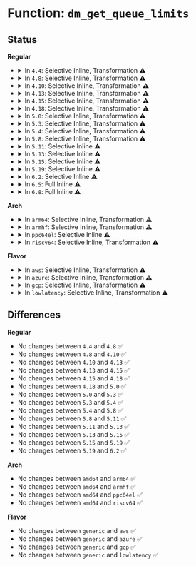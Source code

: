 # Function: <code>dm_get_queue_limits</code>

## Status
<b>Regular</b>
<ul>
<li>
<details>
<summary>In <code>4.4</code>: Selective Inline, Transformation ⚠️</summary>

```c
struct queue_limits *dm_get_queue_limits(struct mapped_device *md);
```

**Collision:** Unique Global

**Inline:** Selective

**Transformation:** True

**Instances:**

```
In drivers/md/dm.c (ffffffff816a16b0)
Location: drivers/md/dm.c:2590
Inline: True
Inline callers:
  - drivers/md/dm.c:clone_endio
  - drivers/md/dm.c:dm_softirq_done
Direct callers:
  - drivers/md/dm.c:clone_endio
  - drivers/md/dm.c:dm_softirq_done
```
**Symbols:**

```
ffffffff816a16b0-ffffffff816a16bb: dm_get_queue_limits.part.16 (STB_LOCAL)
ffffffff816a16c0-ffffffff816a16e6: dm_get_queue_limits (STB_GLOBAL)
```
</details>
</li>
<li>
<details>
<summary>In <code>4.8</code>: Selective Inline, Transformation ⚠️</summary>

```c
struct queue_limits *dm_get_queue_limits(struct mapped_device *md);
```

**Collision:** Unique Global

**Inline:** Selective

**Transformation:** True

**Instances:**

```
In drivers/md/dm.c (ffffffff817027e8)
Location: drivers/md/dm.c:1761
Inline: True
Inline callers:
  - drivers/md/dm.c:clone_endio
Direct callers:
  - drivers/md/dm.c:clone_endio
```
**Symbols:**

```
ffffffff81702700-ffffffff8170270b: dm_get_queue_limits.part.14 (STB_LOCAL)
ffffffff81702710-ffffffff81702736: dm_get_queue_limits (STB_GLOBAL)
```
</details>
</li>
<li>
<details>
<summary>In <code>4.10</code>: Selective Inline, Transformation ⚠️</summary>

```c
struct queue_limits *dm_get_queue_limits(struct mapped_device *md);
```

**Collision:** Unique Global

**Inline:** Selective

**Transformation:** True

**Instances:**

```
In drivers/md/dm.c (ffffffff817346a3)
Location: drivers/md/dm.c:1818
Inline: True
Inline callers:
  - drivers/md/dm.c:clone_endio
Direct callers:
  - drivers/md/dm.c:clone_endio
```
**Symbols:**

```
ffffffff817345c0-ffffffff817345cb: dm_get_queue_limits.part.15 (STB_LOCAL)
ffffffff817345d0-ffffffff817345f6: dm_get_queue_limits (STB_GLOBAL)
```
</details>
</li>
<li>
<details>
<summary>In <code>4.13</code>: Selective Inline, Transformation ⚠️</summary>

```c
struct queue_limits *dm_get_queue_limits(struct mapped_device *md);
```

**Collision:** Unique Global

**Inline:** Selective

**Transformation:** True

**Instances:**

```
In drivers/md/dm.c (ffffffff8174da53)
Location: drivers/md/dm.c:2025
Inline: True
Inline callers:
  - drivers/md/dm.c:clone_endio
  - drivers/md/dm.c:clone_endio
Direct callers:
  - drivers/md/dm.c:clone_endio
```
**Symbols:**

```
ffffffff8174d940-ffffffff8174d94b: dm_get_queue_limits.part.16 (STB_LOCAL)
ffffffff8174d950-ffffffff8174d976: dm_get_queue_limits (STB_GLOBAL)
```
</details>
</li>
<li>
<details>
<summary>In <code>4.15</code>: Selective Inline, Transformation ⚠️</summary>

```c
struct queue_limits *dm_get_queue_limits(struct mapped_device *md);
```

**Collision:** Unique Global

**Inline:** Selective

**Transformation:** True

**Instances:**

```
In drivers/md/dm.c (ffffffff817bfb3f)
Location: drivers/md/dm.c:2004
Inline: True
Inline callers:
  - drivers/md/dm.c:clone_endio
  - drivers/md/dm.c:clone_endio
Direct callers:
  - drivers/md/dm.c:clone_endio
```
**Symbols:**

```
ffffffff817bfa30-ffffffff817bfa3b: dm_get_queue_limits.part.16 (STB_LOCAL)
ffffffff817bfa40-ffffffff817bfa63: dm_get_queue_limits (STB_GLOBAL)
```
</details>
</li>
<li>
<details>
<summary>In <code>4.18</code>: Selective Inline, Transformation ⚠️</summary>

```c
struct queue_limits *dm_get_queue_limits(struct mapped_device *md);
```

**Collision:** Unique Global

**Inline:** Selective

**Transformation:** True

**Instances:**

```
In drivers/md/dm.c (ffffffff81807bc5)
Location: drivers/md/dm.c:2189
Inline: True
Inline callers:
  - drivers/md/dm.c:clone_endio
  - drivers/md/dm.c:clone_endio
Direct callers:
  - drivers/md/dm.c:clone_endio
```
**Symbols:**

```
ffffffff81807aa0-ffffffff81807aab: dm_get_queue_limits.part.26 (STB_LOCAL)
ffffffff81807ab0-ffffffff81807ad6: dm_get_queue_limits (STB_GLOBAL)
```
</details>
</li>
<li>
<details>
<summary>In <code>5.0</code>: Selective Inline, Transformation ⚠️</summary>

```c
struct queue_limits *dm_get_queue_limits(struct mapped_device *md);
```

**Collision:** Unique Global

**Inline:** Selective

**Transformation:** True

**Instances:**

```
In drivers/md/dm.c (ffffffff81833a95)
Location: drivers/md/dm.c:2229
Inline: True
Inline callers:
  - drivers/md/dm.c:clone_endio
  - drivers/md/dm.c:clone_endio
Direct callers:
  - drivers/md/dm.c:clone_endio
```
**Symbols:**

```
ffffffff81833970-ffffffff8183397b: dm_get_queue_limits.part.31 (STB_LOCAL)
ffffffff81833980-ffffffff818339a6: dm_get_queue_limits (STB_GLOBAL)
```
</details>
</li>
<li>
<details>
<summary>In <code>5.3</code>: Selective Inline, Transformation ⚠️</summary>

```c
struct queue_limits *dm_get_queue_limits(struct mapped_device *md);
```

**Collision:** Unique Global

**Inline:** Selective

**Transformation:** True

**Instances:**

```
In drivers/md/dm.c (ffffffff81878718)
Location: drivers/md/dm.c:2260
Inline: True
Inline callers:
  - drivers/md/dm.c:clone_endio
  - drivers/md/dm.c:clone_endio
  - drivers/md/dm.c:disable_discard
Direct callers:
  - drivers/md/dm.c:clone_endio
  - drivers/md/dm.c:disable_discard
```
**Symbols:**

```
ffffffff818758b0-ffffffff818758bb: dm_get_queue_limits.part.0 (STB_LOCAL)
ffffffff818758c0-ffffffff818758e6: dm_get_queue_limits (STB_GLOBAL)
```
</details>
</li>
<li>
<details>
<summary>In <code>5.4</code>: Selective Inline, Transformation ⚠️</summary>

```c
struct queue_limits *dm_get_queue_limits(struct mapped_device *md);
```

**Collision:** Unique Global

**Inline:** Selective

**Transformation:** True

**Instances:**

```
In drivers/md/dm.c (ffffffff818aa558)
Location: drivers/md/dm.c:2258
Inline: True
Inline callers:
  - drivers/md/dm.c:clone_endio
  - drivers/md/dm.c:clone_endio
  - drivers/md/dm.c:disable_discard
Direct callers:
  - drivers/md/dm.c:clone_endio
  - drivers/md/dm.c:disable_discard
```
**Symbols:**

```
ffffffff818a76a0-ffffffff818a76ab: dm_get_queue_limits.part.0 (STB_LOCAL)
ffffffff818a76b0-ffffffff818a76d6: dm_get_queue_limits (STB_GLOBAL)
```
</details>
</li>
<li>
<details>
<summary>In <code>5.8</code>: Selective Inline, Transformation ⚠️</summary>

```c
struct queue_limits *dm_get_queue_limits(struct mapped_device *md);
```

**Collision:** Unique Global

**Inline:** Selective

**Transformation:** True

**Instances:**

```
In drivers/md/dm.c (ffffffff81979f93)
Location: drivers/md/dm.c:2261
Inline: True
Inline callers:
  - drivers/md/dm.c:clone_endio
  - drivers/md/dm.c:clone_endio
  - drivers/md/dm.c:clone_endio
  - drivers/md/dm.c:clone_endio
Direct callers:
  - drivers/md/dm.c:clone_endio
```
**Symbols:**

```
ffffffff819773d0-ffffffff819773db: dm_get_queue_limits.part.0 (STB_LOCAL)
ffffffff819786b0-ffffffff819786d4: dm_get_queue_limits (STB_GLOBAL)
```
</details>
</li>
<li>
<details>
<summary>In <code>5.11</code>: Selective Inline ⚠️</summary>

```c
struct queue_limits *dm_get_queue_limits(struct mapped_device *md);
```

**Collision:** Unique Global

**Inline:** Selective

**Transformation:** False

**Instances:**

```
In drivers/md/dm.c (ffffffff8197eda5)
Location: drivers/md/dm.c:2135
Inline: True
Inline callers:
  - drivers/md/dm.c:clone_endio
  - drivers/md/dm.c:clone_endio
  - drivers/md/dm.c:clone_endio
  - drivers/md/dm.c:clone_endio
  - drivers/md/dm.c:clone_endio
  - drivers/md/dm.c:clone_endio
```
**Symbols:**

```
ffffffff8197d880-ffffffff8197d8a4: dm_get_queue_limits (STB_GLOBAL)
```
</details>
</li>
<li>
<details>
<summary>In <code>5.13</code>: Selective Inline ⚠️</summary>

```c
struct queue_limits *dm_get_queue_limits(struct mapped_device *md);
```

**Collision:** Unique Global

**Inline:** Selective

**Transformation:** False

**Instances:**

```
In drivers/md/dm.c (ffffffff81962c03)
Location: drivers/md/dm.c:2154
Inline: True
Inline callers:
  - drivers/md/dm.c:clone_endio
  - drivers/md/dm.c:clone_endio
  - drivers/md/dm.c:clone_endio
  - drivers/md/dm.c:clone_endio
  - drivers/md/dm.c:clone_endio
  - drivers/md/dm.c:clone_endio
```
**Symbols:**

```
ffffffff81961880-ffffffff819618a4: dm_get_queue_limits (STB_GLOBAL)
```
</details>
</li>
<li>
<details>
<summary>In <code>5.15</code>: Selective Inline ⚠️</summary>

```c
struct queue_limits *dm_get_queue_limits(struct mapped_device *md);
```

**Collision:** Unique Global

**Inline:** Selective

**Transformation:** False

**Instances:**

```
In drivers/md/dm.c (ffffffff81a0a5e6)
Location: drivers/md/dm.c:2035
Inline: True
Inline callers:
  - drivers/md/dm.c:clone_endio
  - drivers/md/dm.c:clone_endio
  - drivers/md/dm.c:clone_endio
```
**Symbols:**

```
ffffffff81a07bf0-ffffffff81a07c14: dm_get_queue_limits (STB_GLOBAL)
```
</details>
</li>
<li>
<details>
<summary>In <code>5.19</code>: Selective Inline ⚠️</summary>

```c
struct queue_limits *dm_get_queue_limits(struct mapped_device *md);
```

**Collision:** Unique Global

**Inline:** Selective

**Transformation:** False

**Instances:**

```
In drivers/md/dm.c (ffffffff81b72ffe)
Location: drivers/md/dm.c:2215
Inline: True
Inline callers:
  - drivers/md/dm.c:clone_endio
  - drivers/md/dm.c:clone_endio
```
**Symbols:**

```
ffffffff81b6fd80-ffffffff81b6fdaa: dm_get_queue_limits (STB_GLOBAL)
```
</details>
</li>
<li>
<details>
<summary>In <code>6.2</code>: Selective Inline ⚠️</summary>

```c
struct queue_limits *dm_get_queue_limits(struct mapped_device *md);
```

**Collision:** Unique Global

**Inline:** Selective

**Transformation:** False

**Instances:**

```
In drivers/md/dm.c (ffffffff81d0efa0)
Location: drivers/md/dm.c:2293
Inline: True
Inline callers:
  - drivers/md/dm.c:clone_endio
  - drivers/md/dm.c:clone_endio
```
**Symbols:**

```
ffffffff81d0c3c0-ffffffff81d0c3ea: dm_get_queue_limits (STB_GLOBAL)
```
</details>
</li>
<li>
<details>
<summary>In <code>6.5</code>: Full Inline ⚠️</summary>

**Collision:** Unique Static

**Inline:** Full

**Transformation:** False

**Instances:**

```
In drivers/md/dm.c (ffffffff81d78e52)
Location: drivers/md/dm.c:1084
Inline: True
Inline callers:
  - drivers/md/dm.c:dm_split_and_process_bio
  - drivers/md/dm.c:clone_endio
  - drivers/md/dm.c:clone_endio
```
</details>
</li>
<li>
<details>
<summary>In <code>6.8</code>: Full Inline ⚠️</summary>

**Collision:** Unique Static

**Inline:** Full

**Transformation:** False

**Instances:**

```
In drivers/md/dm.c (ffffffff81e2ffd1)
Location: drivers/md/dm.c:1070
Inline: True
Inline callers:
  - drivers/md/dm.c:dm_split_and_process_bio
  - drivers/md/dm.c:clone_endio
  - drivers/md/dm.c:clone_endio
```
</details>
</li>
</ul>
<b>Arch</b>
<ul>
<li>
<details>
<summary>In <code>arm64</code>: Selective Inline, Transformation ⚠️</summary>

```c
struct queue_limits *dm_get_queue_limits(struct mapped_device *md);
```

**Collision:** Unique Global

**Inline:** Selective

**Transformation:** True

**Instances:**

```
In drivers/md/dm.c (ffff800010b004d0)
Location: drivers/md/dm.c:2258
Inline: True
Inline callers:
  - drivers/md/dm.c:clone_endio
  - drivers/md/dm.c:clone_endio
  - drivers/md/dm.c:disable_discard
Direct callers:
  - drivers/md/dm.c:clone_endio
  - drivers/md/dm.c:disable_discard
```
**Symbols:**

```
ffff800010afc538-ffff800010afc54c: dm_get_queue_limits.part.0 (STB_LOCAL)
ffff800010afc550-ffff800010afc588: dm_get_queue_limits (STB_GLOBAL)
```
</details>
</li>
<li>
<details>
<summary>In <code>armhf</code>: Selective Inline, Transformation ⚠️</summary>

```c
struct queue_limits *dm_get_queue_limits(struct mapped_device *md);
```

**Collision:** Unique Global

**Inline:** Selective

**Transformation:** True

**Instances:**

```
In drivers/md/dm.c (c0bdff44)
Location: drivers/md/dm.c:2258
Inline: True
Inline callers:
  - drivers/md/dm.c:clone_endio
  - drivers/md/dm.c:clone_endio
  - drivers/md/dm.c:disable_discard
Direct callers:
  - drivers/md/dm.c:clone_endio
  - drivers/md/dm.c:disable_discard
```
**Symbols:**

```
c0bdd37c-c0bdd394: dm_get_queue_limits.part.0 (STB_LOCAL)
c0bdd394-c0bdd3c4: dm_get_queue_limits (STB_GLOBAL)
```
</details>
</li>
<li>
<details>
<summary>In <code>ppc64el</code>: Selective Inline ⚠️</summary>

```c
struct queue_limits *dm_get_queue_limits(struct mapped_device *md);
```

**Collision:** Unique Global

**Inline:** Selective

**Transformation:** False

**Instances:**

```
In drivers/md/dm.c (c000000000bef940)
Location: drivers/md/dm.c:2258
Inline: True
Inline callers:
  - drivers/md/dm.c:clone_endio
  - drivers/md/dm.c:clone_endio
  - drivers/md/dm.c:disable_discard
```
**Symbols:**

```
c000000000bea060-c000000000bea084: dm_get_queue_limits (STB_GLOBAL)
```
</details>
</li>
<li>
<details>
<summary>In <code>riscv64</code>: Selective Inline, Transformation ⚠️</summary>

```c
struct queue_limits *dm_get_queue_limits(struct mapped_device *md);
```

**Collision:** Unique Global

**Inline:** Selective

**Transformation:** True

**Instances:**

```
In drivers/md/dm.c (ffffffe0006f09ea)
Location: drivers/md/dm.c:2258
Inline: True
Inline callers:
  - drivers/md/dm.c:clone_endio
  - drivers/md/dm.c:clone_endio
  - drivers/md/dm.c:disable_discard
Direct callers:
  - drivers/md/dm.c:clone_endio
  - drivers/md/dm.c:disable_discard
```
**Symbols:**

```
ffffffe0006edd8c-ffffffe0006edda0: dm_get_queue_limits.part.0 (STB_LOCAL)
ffffffe0006edda0-ffffffe0006eddd6: dm_get_queue_limits (STB_GLOBAL)
```
</details>
</li>
</ul>
<b>Flavor</b>
<ul>
<li>
<details>
<summary>In <code>aws</code>: Selective Inline, Transformation ⚠️</summary>

```c
struct queue_limits *dm_get_queue_limits(struct mapped_device *md);
```

**Collision:** Unique Global

**Inline:** Selective

**Transformation:** True

**Instances:**

```
In drivers/md/dm.c (ffffffff818503d8)
Location: drivers/md/dm.c:2258
Inline: True
Inline callers:
  - drivers/md/dm.c:clone_endio
  - drivers/md/dm.c:clone_endio
  - drivers/md/dm.c:disable_discard
Direct callers:
  - drivers/md/dm.c:clone_endio
  - drivers/md/dm.c:disable_discard
```
**Symbols:**

```
ffffffff8184d520-ffffffff8184d52b: dm_get_queue_limits.part.0 (STB_LOCAL)
ffffffff8184d530-ffffffff8184d556: dm_get_queue_limits (STB_GLOBAL)
```
</details>
</li>
<li>
<details>
<summary>In <code>azure</code>: Selective Inline, Transformation ⚠️</summary>

```c
struct queue_limits *dm_get_queue_limits(struct mapped_device *md);
```

**Collision:** Unique Global

**Inline:** Selective

**Transformation:** True

**Instances:**

```
In drivers/md/dm.c (ffffffff818179e8)
Location: drivers/md/dm.c:2258
Inline: True
Inline callers:
  - drivers/md/dm.c:clone_endio
  - drivers/md/dm.c:clone_endio
  - drivers/md/dm.c:disable_discard
Direct callers:
  - drivers/md/dm.c:clone_endio
  - drivers/md/dm.c:disable_discard
```
**Symbols:**

```
ffffffff81814b40-ffffffff81814b4b: dm_get_queue_limits.part.0 (STB_LOCAL)
ffffffff81814b50-ffffffff81814b76: dm_get_queue_limits (STB_GLOBAL)
```
</details>
</li>
<li>
<details>
<summary>In <code>gcp</code>: Selective Inline, Transformation ⚠️</summary>

```c
struct queue_limits *dm_get_queue_limits(struct mapped_device *md);
```

**Collision:** Unique Global

**Inline:** Selective

**Transformation:** True

**Instances:**

```
In drivers/md/dm.c (ffffffff8189fa08)
Location: drivers/md/dm.c:2258
Inline: True
Inline callers:
  - drivers/md/dm.c:clone_endio
  - drivers/md/dm.c:clone_endio
  - drivers/md/dm.c:disable_discard
Direct callers:
  - drivers/md/dm.c:clone_endio
  - drivers/md/dm.c:disable_discard
```
**Symbols:**

```
ffffffff8189cb50-ffffffff8189cb5b: dm_get_queue_limits.part.0 (STB_LOCAL)
ffffffff8189cb60-ffffffff8189cb86: dm_get_queue_limits (STB_GLOBAL)
```
</details>
</li>
<li>
<details>
<summary>In <code>lowlatency</code>: Selective Inline, Transformation ⚠️</summary>

```c
struct queue_limits *dm_get_queue_limits(struct mapped_device *md);
```

**Collision:** Unique Global

**Inline:** Selective

**Transformation:** True

**Instances:**

```
In drivers/md/dm.c (ffffffff818bbc68)
Location: drivers/md/dm.c:2258
Inline: True
Inline callers:
  - drivers/md/dm.c:clone_endio
  - drivers/md/dm.c:clone_endio
  - drivers/md/dm.c:disable_discard
Direct callers:
  - drivers/md/dm.c:clone_endio
  - drivers/md/dm.c:disable_discard
```
**Symbols:**

```
ffffffff818b8eb0-ffffffff818b8ebb: dm_get_queue_limits.part.0 (STB_LOCAL)
ffffffff818b8ec0-ffffffff818b8ee6: dm_get_queue_limits (STB_GLOBAL)
```
</details>
</li>
</ul>

## Differences
<b>Regular</b>
<ul>
<li>
No changes between <code>4.4</code> and <code>4.8</code> ✅
</li>
<li>
No changes between <code>4.8</code> and <code>4.10</code> ✅
</li>
<li>
No changes between <code>4.10</code> and <code>4.13</code> ✅
</li>
<li>
No changes between <code>4.13</code> and <code>4.15</code> ✅
</li>
<li>
No changes between <code>4.15</code> and <code>4.18</code> ✅
</li>
<li>
No changes between <code>4.18</code> and <code>5.0</code> ✅
</li>
<li>
No changes between <code>5.0</code> and <code>5.3</code> ✅
</li>
<li>
No changes between <code>5.3</code> and <code>5.4</code> ✅
</li>
<li>
No changes between <code>5.4</code> and <code>5.8</code> ✅
</li>
<li>
No changes between <code>5.8</code> and <code>5.11</code> ✅
</li>
<li>
No changes between <code>5.11</code> and <code>5.13</code> ✅
</li>
<li>
No changes between <code>5.13</code> and <code>5.15</code> ✅
</li>
<li>
No changes between <code>5.15</code> and <code>5.19</code> ✅
</li>
<li>
No changes between <code>5.19</code> and <code>6.2</code> ✅
</li>
</ul>
<b>Arch</b>
<ul>
<li>
No changes between <code>amd64</code> and <code>arm64</code> ✅
</li>
<li>
No changes between <code>amd64</code> and <code>armhf</code> ✅
</li>
<li>
No changes between <code>amd64</code> and <code>ppc64el</code> ✅
</li>
<li>
No changes between <code>amd64</code> and <code>riscv64</code> ✅
</li>
</ul>
<b>Flavor</b>
<ul>
<li>
No changes between <code>generic</code> and <code>aws</code> ✅
</li>
<li>
No changes between <code>generic</code> and <code>azure</code> ✅
</li>
<li>
No changes between <code>generic</code> and <code>gcp</code> ✅
</li>
<li>
No changes between <code>generic</code> and <code>lowlatency</code> ✅
</li>
</ul>
